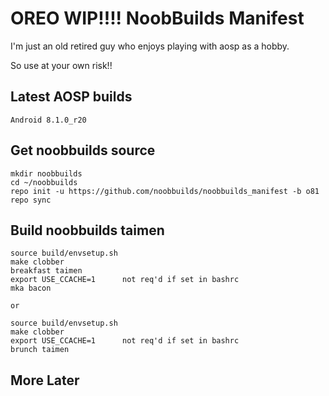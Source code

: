 # OREO WIP!!!!  NoobBuilds Manifest

I'm just an old retired guy who enjoys playing with aosp as a hobby.

So use at your own risk!!

## Latest AOSP builds

```
Android 8.1.0_r20
```

## Get noobbuilds source

```
mkdir noobbuilds
cd ~/noobbuilds
repo init -u https://github.com/noobbuilds/noobbuilds_manifest -b o81
repo sync
```
## Build noobbuilds taimen

```
source build/envsetup.sh
make clobber
breakfast taimen
export USE_CCACHE=1      not req'd if set in bashrc
mka bacon

or

source build/envsetup.sh
make clobber
export USE_CCACHE=1      not req'd if set in bashrc
brunch taimen
```



## More Later
